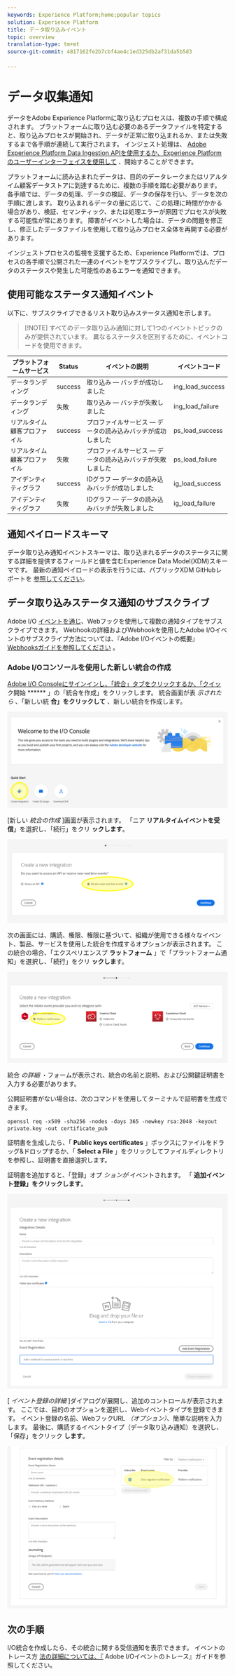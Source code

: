 ```yaml
---
keywords: Experience Platform;home;popular topics
solution: Experience Platform
title: データ取り込みイベント
topic: overview
translation-type: tm+mt
source-git-commit: 4817162fe2b7cbf4ae4c1ed325db2af31da5b5d3

---
```



# データ収集通知

データをAdobe Experience Platformに取り込むプロセスは、複数の手順で構成されます。 プラットフォームに取り込む必要のあるデータファイルを特定すると、取り込みプロセスが開始され、データが正常に取り込まれるか、または失敗するまで各手順が連続して実行されます。 インジェスト処理は、 [Adobe Experience Platform Data Ingestion APIを使用するか、Experience Platformのユーザーインターフェイスを使用して](https://www.adobe.io/apis/experienceplatform/home/api-reference.html#!acpdr/swagger-specs/ingest-api.yaml) 、開始することができます。

プラットフォームに読み込まれたデータは、目的のデータレークまたはリアルタイム顧客データストアに到達するために、複数の手順を踏む必要があります。 各手順では、データの処理、データの検証、データの保存を行い、データを次の手順に渡します。 取り込まれるデータの量に応じて、この処理に時間がかかる場合があり、検証、セマンティック、または処理エラーが原因でプロセスが失敗する可能性が常にあります。 障害がイベントした場合は、データの問題を修正し、修正したデータファイルを使用して取り込みプロセス全体を再開する必要があります。

インジェストプロセスの監視を支援するため、Experience Platformでは、プロセスの各手順で公開された一連のイベントをサブスクライブし、取り込んだデータのステータスや発生した可能性のあるエラーを通知できます。

## 使用可能なステータス通知イベント

以下に、サブスクライブできるリスト取り込みステータス通知を示します。

>[!NOTE] すべてのデータ取り込み通知に対して1つのイベントトピックのみが提供されています。 異なるステータスを区別するために、イベントコードを使用できます。

| プラットフォームサービス | Status | イベントの説明 | イベントコード |
| ---------------- | ------ | ----------------- | ---------- |
| データランディング | success | 取り込み — バッチが成功しました | ing_load_success |
| データランディング | 失敗 | 取り込み — バッチが失敗しました | ing_load_failure |
| リアルタイム顧客プロファイル | success | プロファイルサービス — データの読み込みバッチが成功しました | ps_load_success |
| リアルタイム顧客プロファイル | 失敗 | プロファイルサービス — データの読み込みバッチが失敗しました | ps_load_failure |
| アイデンティティグラフ | success | IDグラフ — データの読み込みバッチが成功しました | ig_load_success |
| アイデンティティグラフ | 失敗 | IDグラフ — データの読み込みバッチが失敗しました | ig_load_failure |

## 通知ペイロードスキーマ

データ取り込み通知イベントスキーマは、取り込まれるデータのステータスに関する詳細を提供するフィールドと値を含むExperience Data Model(XDM)スキーマです。 最新の通知ペイロードの表示を行うには、パブリックXDM GitHubレポートを [参照してください](https://github.com/adobe/xdm/blob/master/schemas/common/notifications/ingestion.schema.json)。

## データ取り込みステータス通知のサブスクライブ

Adobe I/O [イベントを通じ](https://www.adobe.io/apis/experienceplatform/events.html)、Webフックを使用して複数の通知タイプをサブスクライブできます。 Webhookの詳細およびWebhookを使用したAdobe I/Oイベントのサブスクライブ方法については、『Adobe I/Oイベントの概要』 [Webhooksガイドを参照してください](https://www.adobe.io/apis/experienceplatform/events/docs.html#!adobedocs/adobeio-events/master/intro/webhook_docs_intro.md) 。

### Adobe I/Oコンソールを使用した新しい統合の作成

[Adobe I/O Consoleにサインインし、「統合」タブをクリックするか、「クイッ](https://console.adobe.io/home) ク開始 ****** 」の「統合を作成」をクリックします。 統合画面が表 *示されたら* 、「新しい統 **合」をクリックして** 、新しい統合を作成します。

![新しい統合の作成](../images/quality/subscribe-events/create_integration_start.png)

[新しい *統合の作成* ]画面が表示されます。 「ニア **リアルタイムイベントを受信**」を選択し、「続行」をクリ **ックします**。

![ほぼリアルタイムのイベント](../images/quality/subscribe-events/create_integration_receive_events.png)

次の画面には、購読、権限、権限に基づいて、組織が使用できる様々なイベント、製品、サービスを使用した統合を作成するオプションが表示されます。 この統合の場合、「エクスペリエンスプ **ラットフォーム** 」で「プラットフォーム通知」を選択し、「続行」をクリ **ックしま**&#x200B;す。

![イベントプロバイダ](../images/quality/subscribe-events/create_integration_select_provider.png)

統合 *の詳細* ・フォームが表示され、統合の名前と説明、および公開鍵証明書を入力する必要があります。

公開証明書がない場合は、次のコマンドを使用してターミナルで証明書を生成できます。

```shell
openssl req -x509 -sha256 -nodes -days 365 -newkey rsa:2048 -keyout private.key -out certificate_pub
```

証明書を生成したら、「 **Public keys certificates** 」ボックスにファイルをドラッグ&amp;ドロップするか、「 **Select a File** 」をクリックしてファイルディレクトリを参照し、証明書を直接選択します。

証明書を追加すると、「登録」オプ *ションが* イベントされます。 「 **追加イベント登録」をクリックします**。

![統合の詳細](../images/quality/subscribe-events/create_integration_details.png)

[ *イベント登録の詳細* ]ダイアログが展開し、追加のコントロールが表示されます。 ここでは、目的のオプションを選択し、Webイベントタイプを登録できます。 イベント登録の名前、WebフックURL *（オプション）*、簡単な説明を入力します。 最後に、購読するイベントタイプ（データ取り込み通知）を選択し、「保存」をクリック **します**。

![選択イベント](../images/quality/subscribe-events/create_integration_select_event.png)

## 次の手順

I/O統合を作成したら、その統合に関する受信通知を表示できます。 イベントのトレース方 [法の詳細については、『](https://www.adobe.io/apis/experienceplatform/events/docs.html#!adobedocs/adobeio-events/master/support/tracing.md) Adobe I/Oイベントのトレース』ガイドを参照してください。
